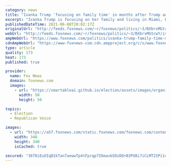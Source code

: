 ```yaml
---
category: news
title: "Ivanka Trump 'focusing on family time' in months after Trump administration"
excerpt: "Ivanka Trump is focusing on her family and living in Miami, Florida, with her husband Jared Kushner, sources familiar with the couple’s plans told Fox News, following four years in Washington, D.C., serving in the Trump administration."
publishedDateTime: 2021-06-08T20:02:17Z
originalUrl: "http://feeds.foxnews.com/~r/foxnews/politics/~3/BXbrvMGtcwY/ivanka-trump-family-time-months-after-trump-administration"
webUrl: "http://feeds.foxnews.com/~r/foxnews/politics/~3/BXbrvMGtcwY/ivanka-trump-family-time-months-after-trump-administration"
ampWebUrl: "https://www.foxnews.com/politics/ivanka-trump-family-time-months-after-trump-administration.amp"
cdnAmpWebUrl: "https://www-foxnews-com.cdn.ampproject.org/c/s/www.foxnews.com/politics/ivanka-trump-family-time-months-after-trump-administration.amp"
type: article
quality: 173
heat: 173
published: true

provider:
  name: Fox News
  domain: foxnews.com
  images:
    - url: "https://smartableai.github.io/election/assets/images/organizations/foxnews.com-50x50.jpg"
      width: 50
      height: 50

topics:
  - Election
  - Republican Voice

images:
  - url: "https://a57.foxnews.com/static.foxnews.com/foxnews.com/content/uploads/2020/10/340/340/brooke-singman-headshot.jpg?ve=1&tl=1"
    width: 340
    height: 340
    isCached: true

secured: "36T0iEuOIqB1kTan7aewwTp4tFprqp7I6mavb5DzDQ+B3PU8i7iCLMT2SPi1cbUF0qQFezW9lyTQR3Zs3T+v+FVi+Ue2nX5FdMGBllKdIv1DexXMSwlOjG0O538eARGKjiZ0Wwpca42rX4Rsl/8r5srwoL3AKTUKPwH9sfz00cRPUYAK+2ouQveH3js3eQ76O3Wovm1NP3bwxNiitJMk7cuslVQ+DzU8GOnhuDHLPhFuM6r645kQsI1L8o3Kh9QdR/jlkfNIXFQCWTiicB4BwWFEYwBsdSA31O+81E0lj27qQs51QZmGElYhxc/Y51bXxUTxfG3WNKoF4dP4FDu9ZXzoNUJ7+kmYFx9l3gsOjrg=;6KVuItVZy8EN4IvABb4Kaw=="
---
```


